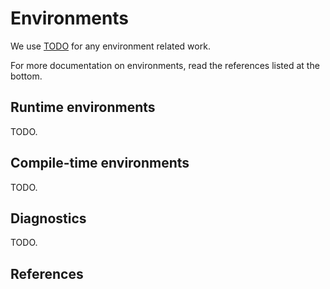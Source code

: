 ﻿# Environments

We use [TODO]() for any environment related work.

For more documentation on environments, read the references listed at the bottom.

## Runtime environments

TODO.

## Compile-time environments

TODO.

## Diagnostics

TODO.

## References